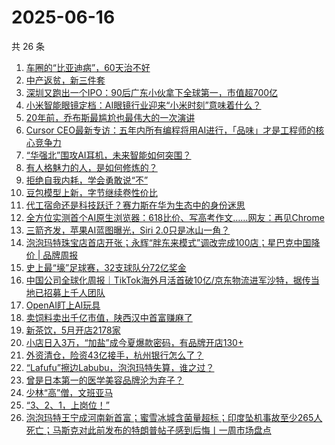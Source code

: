 # 2025-06-16

共 26 条

<!-- BEGIN 36KR -->
<!-- 最后更新时间 2025-06-16 06:24:35 +0800 -->
1. [车圈的“比亚迪病”，60天治不好](https://36kr.com/p/3335967710849541)
1. [中产返贫，新三件套](https://36kr.com/p/3337468378147079)
1. [深圳又跑出一个IPO：90后广东小伙拿下全球第一，市值超700亿](https://36kr.com/p/3336346785900801)
1. [小米智能眼镜定档：AI眼镜行业迎来“小米时刻”意味着什么？](https://36kr.com/p/3336159023080968)
1. [20年前，乔布斯最尴尬也最伟大的一次演讲](https://36kr.com/p/3337487362091520)
1. [Cursor CEO最新专访：五年内所有编程将用AI进行，「品味」才是工程师的核心竞争力](https://36kr.com/p/3337044157425923)
1. [“华强北”围攻AI耳机，未来智能如何突围？](https://36kr.com/p/3335845938882820)
1. [有人格魅力的人，是如何修炼的？](https://36kr.com/p/3335587161336326)
1. [拒绝自我内耗，学会勇敢说“不”](https://36kr.com/p/3303891783801607)
1. [豆包模型上新，字节继续卷性价比](https://36kr.com/p/3335845223115266)
1. [代工宿命还是科技跃迁？赛力斯在华为生态中的身份迷思](https://36kr.com/p/3336292783188228)
1. [全方位实测首个AI原生浏览器：618比价、写高考作文……网友：再见Chrome](https://36kr.com/p/3337245776537865)
1. [三箭齐发，苹果AI蓝图曝光，Siri 2.0只是冰山一角？](https://36kr.com/p/3337461216535816)
1. [泡泡玛特珠宝店首店开张；永辉“胖东来模式”调改完成100店；星巴克中国降价 | 品牌周报](https://36kr.com/p/3334509333637383)
1. [史上最“壕”足球赛，32支球队分72亿奖金](https://36kr.com/p/3335818800081154)
1. [中国公司全球化周报｜TikTok海外月活首破10亿/京东物流进军沙特，据传当地已招募上千人团队](https://36kr.com/p/3335951038687748)
1. [OpenAI盯上AI玩具](https://36kr.com/p/3337023775090947)
1. [卖饲料卖出千亿市值，陕西汉中首富赚麻了](https://36kr.com/p/3336122492119303)
1. [新茶饮，5月开店2178家](https://36kr.com/p/3336302178837763)
1. [小店日入3万，“加盐”成今夏爆款密码，有品牌开店130+](https://36kr.com/p/3337076403906816)
1. [外资清仓，险资43亿接手，杭州银行怎么了？](https://36kr.com/p/3336122611460361)
1. [“Lafufu”擦边Labubu，泡泡玛特失算，谁之过？](https://36kr.com/p/3335844118964741)
1. [曾是日本第一的医学美容品牌沦为弃子？](https://36kr.com/p/3336229219068169)
1. [少林“高”僧，文班亚马](https://36kr.com/p/3336259935103488)
1. [“3、2、1，上岗位！”](https://36kr.com/p/3337082068658693)
1. [泡泡玛特王宁成河南新首富；蜜雪冰城含菌量超标；印度坠机事故至少265人死亡；马斯克对此前发布的特朗普帖子感到后悔丨一周市场盘点](https://36kr.com/p/3337368566049028)
<!-- END 36KR -->